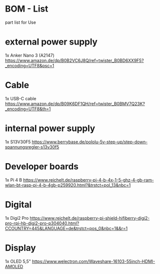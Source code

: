 # BOM - List

part list for Use

# external power supply
1x Anker Nano 3 (A2147) https://www.amazon.de/dp/B0B2VC6J8Q/ref=twister_B0BD6XX9F5?_encoding=UTF8&psc=1

# Cable
1x USB-C cable https://www.amazon.de/dp/B09K6DF1QH/ref=twister_B0BMV7Q23K?_encoding=UTF8&th=1

# internal power supply
1x S13V30F5 https://www.berrybase.de/pololu-5v-step-up/step-down-spannungsregler-s13v30f5

# Developer boards
1x Pi 4 B https://www.reichelt.de/raspberry-pi-4-b-4x-1-5-ghz-4-gb-ram-wlan-bt-rasp-pi-4-b-4gb-p259920.html?&trstct=pol_13&nbc=1

# Digital
1x Digi2 Pro https://www.reichelt.de/raspberry-pi-shield-hifiberry-digi2-pro-rpi-hb-digi2-pro-p304040.html?CCOUNTRY=445&LANGUAGE=de&trstct=pos_0&nbc=1&&r=1

# Display
1x OLED 5,5" https://www.welectron.com/Waveshare-16103-55inch-HDMI-AMOLED
